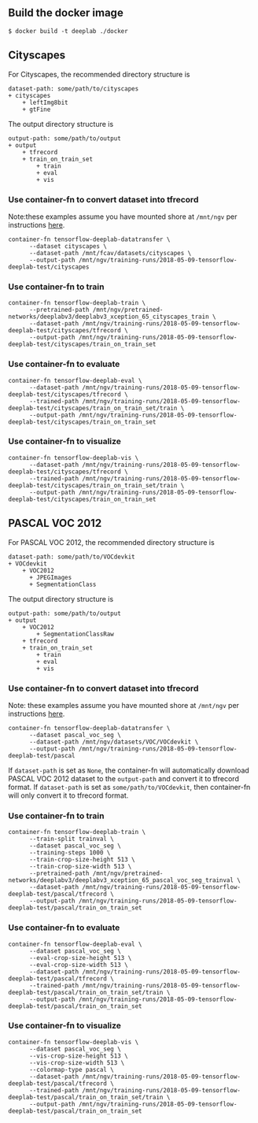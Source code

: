 ## Build the docker image

```
$ docker build -t deeplab ./docker
```

## Cityscapes
For Cityscapes, the recommended directory structure is

```
dataset-path: some/path/to/cityscapes
+ cityscapes
    + leftImg8bit
    + gtFine
```

The output directory structure is

```
output-path: some/path/to/output
+ output
    + tfrecord
    + train_on_train_set
        + train
        + eval
        + vis
```

### Use container-fn to convert dataset into tfrecord

Note:these examples assume you have mounted shore at `/mnt/ngv` per instructions [here](https://gitlab.eecs.umich.edu/umfordav/ngv-wiki/wikis/home).
```
container-fn tensorflow-deeplab-datatransfer \
      --dataset cityscapes \
      --dataset-path /mnt/fcav/datasets/cityscapes \
      --output-path /mnt/ngv/training-runs/2018-05-09-tensorflow-deeplab-test/cityscapes
```

### Use container-fn to train

```
container-fn tensorflow-deeplab-train \
      --pretrained-path /mnt/ngv/pretrained-networks/deeplabv3/deeplabv3_xception_65_cityscapes_train \
      --dataset-path /mnt/ngv/training-runs/2018-05-09-tensorflow-deeplab-test/cityscapes/tfrecord \
      --output-path /mnt/ngv/training-runs/2018-05-09-tensorflow-deeplab-test/cityscapes/train_on_train_set
```

### Use container-fn to evaluate
```
container-fn tensorflow-deeplab-eval \
      --dataset-path /mnt/ngv/training-runs/2018-05-09-tensorflow-deeplab-test/cityscapes/tfrecord \
      --trained-path /mnt/ngv/training-runs/2018-05-09-tensorflow-deeplab-test/cityscapes/train_on_train_set/train \
      --output-path /mnt/ngv/training-runs/2018-05-09-tensorflow-deeplab-test/cityscapes/train_on_train_set
```

### Use container-fn to visualize
```
container-fn tensorflow-deeplab-vis \
      --dataset-path /mnt/ngv/training-runs/2018-05-09-tensorflow-deeplab-test/cityscapes/tfrecord \
      --trained-path /mnt/ngv/training-runs/2018-05-09-tensorflow-deeplab-test/cityscapes/train_on_train_set/train \
      --output-path /mnt/ngv/training-runs/2018-05-09-tensorflow-deeplab-test/cityscapes/train_on_train_set
```

## PASCAL VOC 2012
For PASCAL VOC 2012, the recommended directory structure is

```
dataset-path: some/path/to/VOCdevkit
+ VOCdevkit
    + VOC2012
      + JPEGImages
      + SegmentationClass
```

The output directory structure is

```
output-path: some/path/to/output
+ output
    + VOC2012
        + SegmentationClassRaw
    + tfrecord
    + train_on_train_set
        + train
        + eval
        + vis
```
### Use container-fn to convert dataset into tfrecord

Note: these examples assume you have mounted shore at `/mnt/ngv` per instructions [here](https://gitlab.eecs.umich.edu/umfordav/ngv-wiki/wikis/home).
```
container-fn tensorflow-deeplab-datatransfer \
      --dataset pascal_voc_seg \
      --dataset-path /mnt/ngv/datasets/VOC/VOCdevkit \
      --output-path /mnt/ngv/training-runs/2018-05-09-tensorflow-deeplab-test/pascal
```

If `dataset-path` is set as `None`, the container-fn will automatically download PASCAL VOC 2012 dataset to the `output-path` and convert it to tfrecord format. If `dataset-path` is set as `some/path/to/VOCdevkit`, then container-fn will only convert it to tfrecord format.

### Use container-fn to train

```
container-fn tensorflow-deeplab-train \
      --train-split trainval \
      --dataset pascal_voc_seg \
      --training-steps 1000 \
      --train-crop-size-height 513 \
      --train-crop-size-width 513 \
      --pretrained-path /mnt/ngv/pretrained-networks/deeplabv3/deeplabv3_xception_65_pascal_voc_seg_trainval \
      --dataset-path /mnt/ngv/training-runs/2018-05-09-tensorflow-deeplab-test/pascal/tfrecord \
      --output-path /mnt/ngv/training-runs/2018-05-09-tensorflow-deeplab-test/pascal/train_on_train_set
```

### Use container-fn to evaluate
```
container-fn tensorflow-deeplab-eval \
      --dataset pascal_voc_seg \
      --eval-crop-size-height 513 \
      --eval-crop-size-width 513 \
      --dataset-path /mnt/ngv/training-runs/2018-05-09-tensorflow-deeplab-test/pascal/tfrecord \
      --trained-path /mnt/ngv/training-runs/2018-05-09-tensorflow-deeplab-test/pascal/train_on_train_set/train \
      --output-path /mnt/ngv/training-runs/2018-05-09-tensorflow-deeplab-test/pascal/train_on_train_set
```

### Use container-fn to visualize
```
container-fn tensorflow-deeplab-vis \
      --dataset pascal_voc_seg \
      --vis-crop-size-height 513 \
      --vis-crop-size-width 513 \
      --colormap-type pascal \
      --dataset-path /mnt/ngv/training-runs/2018-05-09-tensorflow-deeplab-test/pascal/tfrecord \
      --trained-path /mnt/ngv/training-runs/2018-05-09-tensorflow-deeplab-test/pascal/train_on_train_set/train \
      --output-path /mnt/ngv/training-runs/2018-05-09-tensorflow-deeplab-test/pascal/train_on_train_set
```
